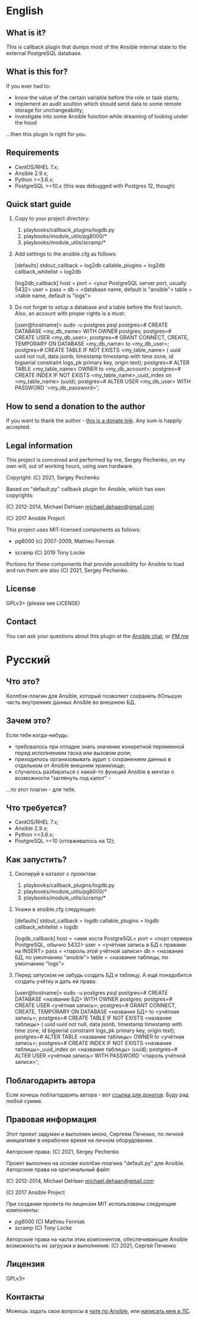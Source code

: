 # English

## What is it?

This is callback plugin that dumps most of the Ansible internal state to the external PostgreSQL database.

## What is this for?

If you ever had to:
* know the value of the certain variable before the role or task starts;
* implement an audit soultion which should send data to some remote storage for unchangeability;  
* investigate into some Ansible function while dreaming of looking under the hood 

...then this plugin is right for you.

## Requirements

* CentOS/RHEL 7.x;
* Ansible 2.9.x;
* Python >=3.6.x;
* PostgreSQL >=10.x (this was debugged with Postgres 12, though)

## Quick start guide

1. Copy to your project directory:
   1. playbooks/callback_plugins/logdb.py
   2. playbooks/module_utils/pg8000/*
   3. playbooks/module_utils/scramp/*
2. Add settings to the ansible.cfg as follows:


    [defaults]
    stdout_callback = log2db
    callable_plugins = log2db
    callback_whitelist = log2db

    [log2db_callback]
    host = <your PostgreSQL server hostname>
    port = <your PostgreSQL server port, usually 5432>
    user = <database account with insert privilege>
    pass = <database account password>
    db = <database name, default is "ansible">
    table = <table name, default is "logs">

3. Do not forget to setup a database and a table before the first launch. 
Also, an account with proper rights is a must:


    [user@hostname]> sudo -u postgres psql
    postgres=# CREATE DATABASE <my_db_name> WITH OWNER postgres;
    postgres=# CREATE USER <my_db_user>;
    postgres=# GRANT CONNECT, CREATE, TEMPORARY ON DATABASE <my_db_name> to <my_db_user>;
    postgres=# CREATE TABLE IF NOT EXISTS <my_table_name> (
     uuid uuid not null,
     data jsonb,
     timestamp timestamp with time zone,
     id bigserial
     constraint logs_pk
     primary key,
     origin text);
    postgres=# ALTER TABLE <my_table_name> OWNER to <my_db_account>;
    postgres=# CREATE INDEX IF NOT EXISTS <my_table_name>_uuid_index on <my_table_name> (uuid);
    postgres=# ALTER USER <my_db_user> WITH PASSWORD '<my_db_password>';


## How to send a donation to the author

If you want to thank the author - [this is a donate link](https://yoomoney.ru/to/410011277351108). Any sum is happily accepted. 

## Legal information

This project is conceived and performed by me, Sergey Pechenko, on my own will, out of working hours, using own hardware. 

Copyright: (С) 2021, Sergey Pechenko

Based on "default.py" callback plugin for Ansible, which has own copyrights:

(C) 2012-2014, Michael DeHaan <michael.dehaan@gmail.com>

(C) 2017 Ansible Project

This project uses MIT-licensed components as follows: 

* pg8000 (c) 2007-2009, Mathieu Fenniak 

* scramp (C) 2019 Tony Locke 

Portions for these components that provide possibility for Ansible to load and run them are also (C) 2021, Sergey Pechenko. 

## License

GPLv3+ (please see LICENSE)

## Contact

You can ask your questions about this plugin at the [Ansible chat](https://t.me/pro_ansible), or [PM me](https://t.me/tnt4brain) 


# Русский

## Что это?

Коллбэк-плагин для Ansible, который позволяет сохранять бОльшую часть внутренних данных Ansible во внешнюю БД.

## Зачем это?

Если тебе когда-нибудь:
* требовалось при отладке знать значение конкретной переменной перед исполнением таска или вызовом роли;
* приходилось организовывать аудит с сохранением данных в отдельном от Ansible внешнем хранилище;
* случалось разбираться с какой-то функций Ansible в мечтах о возможности "заглянуть под капот" - 

...то этот плагин - для тебя.

## Что требуется?

* CentOS/RHEL 7.x;
* Ansible 2.9.x;
* Python >=3.6.x;
* PostgreSQL >=10 (отлаживалось на 12);


## Как запустить?

1. Скопируй в каталог с проектом:
   1. playbooks/callback_plugins/logdb.py
   2. playbooks/module_utils/pg8000/*
   3. playbooks/module_utils/scramp/*
2. Укажи в ansible.cfg следующее:


    [defaults]
    stdout_callback = logdb
    callable_plugins = logdb
    callback_whitelist = logdb

    [logdb_callback]
    host = <имя хоста PostgreSQL>
    port = <порт сервера PostgreSQL, обычно 5432>
    user = <учётная запись в БД с правами на INSERT>
    pass = <пароль этой учётной записи>
    db = <название БД, по умолчанию "ansible">
    table = <название таблицы, по умолчанию "logs">
    
3. Перед запуском не забудь создать БД и таблицу. А ещё понадобится создать учётку и дать ей права:


    [user@hostname]> sudo -u postgres psql
    postgres=# CREATE DATABASE <название БД> WITH OWNER postgres;
    postgres=# CREATE USER <учётная запись>;
    postgres=# GRANT CONNECT, CREATE, TEMPORARY ON DATABASE <название БД> to <учётная запись>;
    postgres=# CREATE TABLE IF NOT EXISTS <название таблицы> (
     uuid uuid not null,
     data jsonb,
     timestamp timestamp with time zone,
     id bigserial
     constraint logs_pk
     primary key,
     origin text);
    postgres=# ALTER TABLE <название таблицы> OWNER to <учётная запись>;
    postgres=# CREATE INDEX IF NOT EXISTS <название таблицы>_uuid_index
	on <название таблицы> (uuid);
    postgres=# ALTER USER <учётная запись> WITH PASSWORD '<пароль учётной записи>';
    
## Поблагодарить автора

Если хочешь поблагодарить автора - вот [ссылка для донатов](https://yoomoney.ru/to/410011277351108). Буду рад любой сумме. 

## Правовая информация

Этот проект задуман и выполнен мною, Сергеем Печенко, по личной инициативе в нерабочее время на личном оборудовании. 

Авторские права: (С) 2021, Sergey Pechenko

Проект выполнен на основе коллбэк-плагина "default.py" для Ansible. Авторские права на оригинальный файл:

(C) 2012-2014, Michael DeHaan <michael.dehaan@gmail.com>

(C) 2017 Ansible Project


При создании проекта по лицензии MIT использованы следующие компоненты: 
* pg8000 (C) Mathieu Fenniak
* scramp (C) Tony Locke 

Авторские права на части этих компонентов, обеспечивающие Ansible возможность их загрузки и выполнения: (С) 2021, Сергей Печенко

## Лицензия

GPLv3+

## Контакты

Можешь задать свои вопросы в [чате по Ansible](https://t.me/pro_ansible), или [написать мне в ЛС](https://t.me/tnt4brain). 
